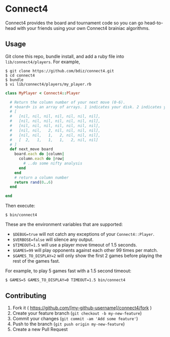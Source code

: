 # Connect4

Connect4 provides the board and tournament code so you can go head-to-head
with your friends using your own Connect4 brainiac algorithms.

## Usage

Git clone this repo, bundle install, and add a ruby file into `lib/connect4/players`. For example,

    $ git clone https://github.com/bdiz/connect4.git
    $ cd connect4
    $ bundle
    $ vi lib/connect4/players/my_player.rb

```ruby
class MyPlayer < Connect4::Player

  # Return the column number of your next move (0-6).
  # +board+ is an array of arrays. 1 indicates your disk. 2 indicates your opponents disk.
  # [
  #   [nil, nil, nil, nil, nil, nil, nil],
  #   [nil, nil, nil, nil, nil, nil, nil],
  #   [nil, nil, nil, nil, nil, nil, nil],
  #   [nil, nil,   2, nil, nil, nil, nil],
  #   [nil, nil,   1,   2, nil, nil, nil],
  #   [  2,   1,   1,   1,   2, nil, nil]
  # ]
  def next_move board
    board.each do |column|
      column.each do |row|
        # ..do some nifty analysis
      end
    end
    # return a column number
    return rand(0..6)
  end

end
```

Then execute:

    $ bin/connect4

These are the environment variables that are supported:

  * `$DEBUG=true` will not catch any exceptions of your `Connect4::Player`.
  * `$VERBOSE=false` will silence any output.
  * `$TIMEOUT=1.5` will use a player move timeout of 1.5 seconds.
  * `$GAMES=99` will play opponents against each other 99 times per match.
  * `$GAMES_TO_DISPLAY=2` will only show the first 2 games before playing the rest of the games fast.

For example, to play 5 games fast with a 1.5 second timeout:

    $ GAMES=5 GAMES_TO_DISPLAY=0 TIMEOUT=1.5 bin/connect4

## Contributing

1. Fork it ( https://github.com/[my-github-username]/connect4/fork )
2. Create your feature branch (`git checkout -b my-new-feature`)
3. Commit your changes (`git commit -am 'Add some feature'`)
4. Push to the branch (`git push origin my-new-feature`)
5. Create a new Pull Request
